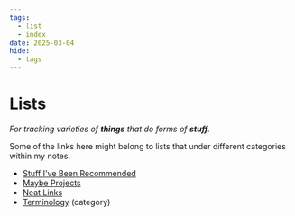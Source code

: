 ```yaml
---
tags:
  - list
  - index
date: 2025-03-04
hide:
  - tags
---
```

# Lists
*For tracking varieties of **things** that do forms of **stuff**.*

Some of the links here might belong to lists that under different categories within my notes.

- [Stuff I've Been Recommended](Stuff%20I've%20Been%20Recommended.md)
- [Maybe Projects](Maybe%20Projects.md)
- [Neat Links](../Neat%20Links/index.md)
- [Terminology](../Terminology/index.md) (category)